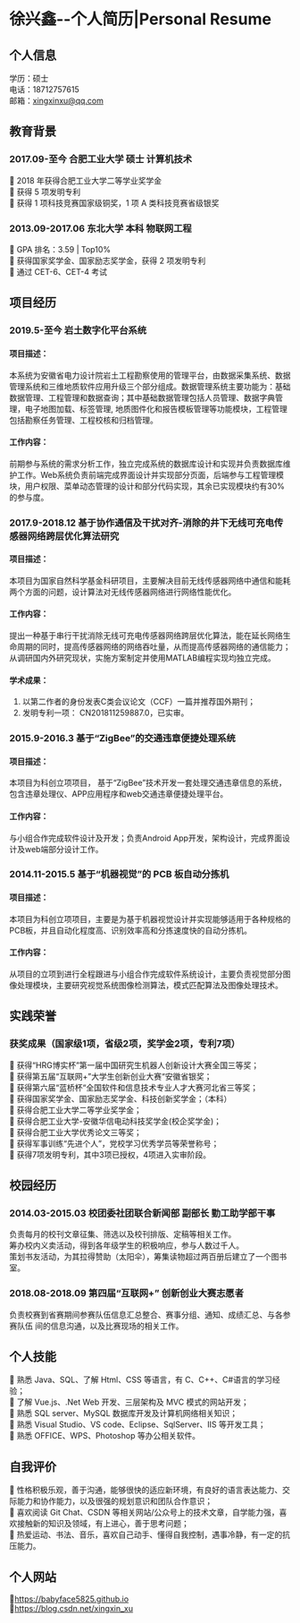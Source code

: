 # 徐兴鑫--个人简历|Personal Resume
## 个人信息
学历：硕士  
电话：18712757615  
邮箱：xingxinxu@qq.com  
## 教育背景
### 2017.09-至今 合肥工业大学 硕士 计算机技术
 2018 年获得合肥工业大学二等学业奖学金  
 获得 5 项发明专利  
 获得 1 项科技竞赛国家级铜奖，1 项 A 类科技竞赛省级银奖  

### 2013.09-2017.06 东北大学 本科 物联网工程
 GPA 排名：3.59 | Top10%  
 获得国家奖学金、国家励志奖学金，获得 2 项发明专利  
 通过 CET-6、CET-4 考试  

## 项目经历
### 2019.5-至今 岩土数字化平台系统
#### 项目描述：
本系统为安徽省电力设计院岩土工程勘察使用的管理平台，由数据采集系统、数据管理系统和三维地质软件应用升级三个部分组成。数据管理系统主要功能为：基础数据管理、工程管理和数据查询；其中基础数据管理包括人员管理、数据字典管理，电子地图加载、标签管理, 地质图件化和报告模板管理等功能模块，工程管理包括勘察任务管理、工程校核和归档管理。  
#### 工作内容：
前期参与系统的需求分析工作，独立完成系统的数据库设计和实现并负责数据库维护工作。Web系统负责前端完成界面设计并实现部分页面，后端参与工程管理模块，用户权限、菜单动态管理的设计和部分代码实现，其余已实现模块约有30%的参与度。  

### 2017.9-2018.12 基于协作通信及干扰对齐-消除的井下无线可充电传感器网络跨层优化算法研究
#### 项目描述：
本项目为国家自然科学基金科研项目，主要解决目前无线传感器网络中通信和能耗两个方面的问题，设计算法对无线传感器网络进行网络性能优化。  
#### 工作内容：
提出一种基于串行干扰消除无线可充电传感器网络跨层优化算法，能在延长网络生命周期的同时，提高传感器网络的网络吞吐量，从而提高传感器网络的通信能力；从调研国内外研究现状，实施方案制定并使用MATLAB编程实现均独立完成。  
#### 学术成果：
1. 以第二作者的身份发表C类会议论文（CCF）一篇并推荐国外期刊；  
2. 发明专利一项： CN201811259887.0，已实审。  

### 2015.9-2016.3 基于“ZigBee”的交通违章便捷处理系统
#### 项目描述：
本项目为科创立项项目， 基于“ZigBee”技术开发一套处理交通违章信息的系统，包含违章处理仪、APP应用程序和web交通违章便捷处理平台。  
#### 工作内容：
与小组合作完成软件设计及开发；负责Android App开发，架构设计，完成界面设计及web端部分设计工作。  

### 2014.11-2015.5 基于“机器视觉”的 PCB 板自动分拣机
#### 项目描述：
本项目为科创立项项目，主要是为基于机器视觉设计并实现能够适用于各种规格的PCB板，并且自动化程度高、识别效率高和分拣速度快的自动分拣机。  
#### 工作内容：
从项目的立项到进行全程跟进与小组合作完成软件系统设计，主要负责视觉部分图像处理模块，主要研究视觉系统图像检测算法，模式匹配算法及图像处理技术。  

## 实践荣誉
### 获奖成果（国家级1项，省级2项，奖学金2项，专利7项）
	获得“HRG博实杯”第一届中国研究生机器人创新设计大赛全国三等奖；  
	获得第五届“互联网+”大学生创新创业大赛“安徽省银奖；  
	获得第六届“蓝桥杯“全国软件和信息技术专业人才大赛河北省三等奖；  
	获得国家奖学金、国家励志奖学金、科技创新奖学金；（本科）  
	获得合肥工业大学二等学业奖学金；  
	获得合肥工业大学-安徽华信电动科技奖学金(校企奖学金)；  
	获得合肥工业大学优秀论文三等奖；  
	获得军事训练“先进个人”，党校学习优秀学员等荣誉称号；  
	获得7项发明专利，其中3项已授权，4项进入实审阶段。  

## 校园经历
### 2014.03-2015.03  校团委社团联合新闻部 副部长 勤工助学部干事
负责每月的校刊文章征集、筛选以及校刊排版、定稿等相关工作。  
筹办校内义卖活动，得到各年级学生的积极响应，参与人数过千人。  
策划书友活动，为其拉得赞助（太阳伞），筹集读物超过两百册后建立了一个图书室。  
### 2018.08-2018.09   第四届“互联网+” 创新创业大赛志愿者
负责校赛到省赛期间参赛队伍信息汇总整合、赛事分组、通知、成绩汇总、与各参赛队伍  间的信息沟通，以及比赛现场的相关工作。  

## 个人技能
 熟悉 Java、SQL、了解 Html、CSS 等语言，有 C、C++、C#语言的学习经验；  
 了解 Vue.js、.Net Web 开发、三层架构及 MVC 模式的网站开发；  
 熟悉 SQL server、MySQL 数据库开发及计算机网络相关知识；  
 熟悉 Visual Studio、VS code、Eclipse、SqlServer、IIS 等开发工具；  
 熟悉 OFFICE、WPS、Photoshop 等办公相关软件。  

## 自我评价
 性格积极乐观，善于沟通，能够很快的适应新环境，有良好的语言表达能力、交际能力和协作能力，以及很强的规划意识和团队合作意识；  
 喜欢阅读 Git Chat、CSDN 等相关网站/公众号上的技术文章，自学能力强，喜欢接触新的知识及领域，有上进心，善于思考问题；  
 热爱运动、书法、音乐，喜欢自己动手、懂得自我控制，遇事冷静，有一定的抗压能力。  

## 个人网站
https://babyface5825.github.io  
https://blog.csdn.net/xingxin_xu  
